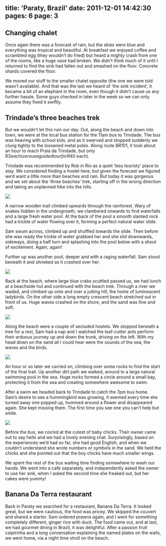 title: 'Paraty, Brazil'
date: 2011-12-01 14:42:30
pages: 6
page: 3
---

## Changing chalet

Once again there was a forecast of rain, but the skies were blue and everything was tropical and beautiful. At breakfast we enjoyed coffee and scrambled egg (they wouldn’t do fried) but heard a mighty crash from one of the rooms, like a huge vase had broken. We didn’t think much of it until I returned to find the sink had fallen out and smashed on the floor. Concrete shards covered the floor.

We moved our stuff to the smaller chalet opposite (the one we were told wasn’t available). And that was the last we heard of ‘the sink incident’, it became a bit of an elephant in the room, even though it didn’t cause us any further hassle. Some guys checked in later in the week so we can only assume they fixed it swiftly.

## Trindade’s three beaches trek

But we wouldn’t let this ruin our day. Out, along the beach and down into town, we were at the local bus station for the 11am bus to Trindade. The bus was heaving with school kids, and as it swerved and stopped suddenly we clung tightly to the loosened metal poles. Along route BR101, it took about an hour to reach Praia da Trindade, but only R$3 each (versus a guided tour for R$40 each).

Trindade was recommended by Rob in Rio as a quiet ‘less touristy’ place to stay. We considered finding a hostel here, but given the forecast we figured we’d want a little more than beaches and rain. But today it was gorgeous and we set about the ‘three beaches’ trek, starting off in the wrong direction and taking an unplanned hike into the hills.

[![](http://host.trivialbeing.org/up/small/brazil-195.jpg)](http://host.trivialbeing.org/up/brazil-195.jpg)

A narrow wooden trail climbed upwards through the rainforest. Wary of snakes hidden in the undergrowth, we clambered onwards to find waterfalls and a large fresh water pool. At the back of the pool a smooth slanted rock had a trickle of water flowing over it, forming a perfect natural water slide.

Sam swum across, climbed up and shuffled towards the slide. Then before she was ready the trickle of water grabbed her and she slid downwards, sideways, doing a half turn and splashing into the pool below with a shout of excitement. Again, again!

Further up was another pool, deeper and with a raging waterfall. Sam stood beneath it and shrieked as it crashed over her.

[![](http://host.trivialbeing.org/up/small/brazil-192.jpg)](http://host.trivialbeing.org/up/brazil-192.jpg)

Back at the beach, where large blue crabs scuttled passed us, we had lunch at a beachside hut and continued with the beach trek. Through a river we waded, and climbed up onto and over a jutting hill, the home of luminescent ladybirds. On the other side a long empty crescent beach stretched out in front of us. Huge waves crashed on the shore, and the sand was fine and soft.

[![](http://host.trivialbeing.org/up/small/brazil-197.jpg)](http://host.trivialbeing.org/up/brazil-197.jpg)

Along the beach were a couple of secluded hostels. We stopped beneath a tree for a rest, Sam had a nap and I watched the leaf-cutter ants perform their arduous journey up and down the trunk, driving on the left. With my head down on the sand all I could hear were the sounds of the sea, the waves and the birds.

[![](http://host.trivialbeing.org/up/small/brazil-198.jpg)](http://host.trivialbeing.org/up/brazil-198.jpg)

An hour or so later we carried on, climbing over some rocks to find the start of the final trail. Up another dirt path we walked, around to a large natural swimming pool in the sea. Huge rocks formed a circle around a small bay, protecting it from the sea and creating somewhere awesome to swim.

After a swim we headed back to Trindade to catch the 7pm bus home. Sam’s desire to see a hummingbird was growing, it seemed every time she turned away one popped up, hummed around a flower and disappeared again. She kept missing them. The first time you see one you can’t help but smile.

[![](http://host.trivialbeing.org/up/small/brazil-201.jpg)](http://host.trivialbeing.org/up/brazil-201.jpg)

Before the bus, we coo’ed at the cutest of baby chicks. Their owner came out to say hello and we had a lovely evening chat. Surprisingly, based on the experiences we’d had so far, she had good English, and when we couldn’t understand she wrote numbers or symbols in the sand. We held the chicks and she pointed out that the boy chicks have much smaller wings.

We spent the rest of the bus waiting time finding somewhere to wash our hands. We went into a café separately, and independently asked the owner to use her sink, when I asked the second time she freaked out, but her cakes were yummy!

## Banana Da Terra restaurant

Back in Paraty we searched for a restaurant, Banana Da Terra. It looked great, but we were cautious, the food was pricey. We skipped the couvert and shared a starter. Sam ordered prawns again, and I went for something completely different, ginger rice with duck. The food came out, and at last, we had gourmet dining in Brazil, it was delightful. After a passion fruit caipirinha and a long conversation explaining the named plates on the walls, we went home, via a night time stroll on the beach.
